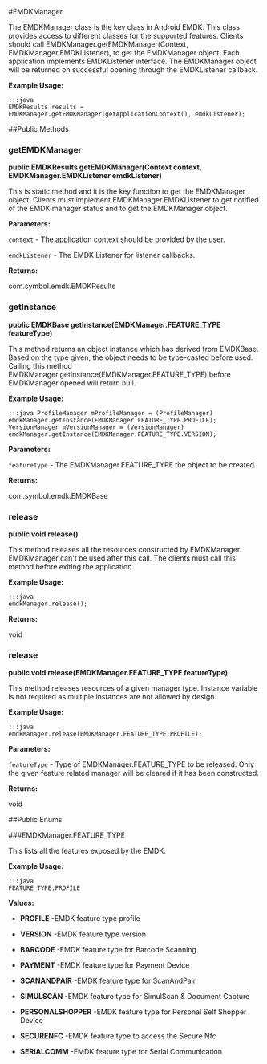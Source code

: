 #EMDKManager

The EMDKManager class is the key class in Android EMDK. This class provides access to different classes for the supported features. 
 Clients should call EMDKManager.getEMDKManager(Context, EMDKManager.EMDKListener), to get the EMDKManager object. 
 Each application implements EMDKListener interface. 
 The EMDKManager object will be returned on successful opening through the EMDKListener callback.
 
 

**Example Usage:**
	
	:::java	
	EMDKResults results = EMDKManager.getEMDKManager(getApplicationContext(), emdkListener);


##Public Methods

### getEMDKManager

**public EMDKResults getEMDKManager(Context context, EMDKManager.EMDKListener emdkListener)**

This is static method and it is the key function to get the EMDKManager object.
 Clients must implement  EMDKManager.EMDKListener to get notified of the EMDK manager status and to get the EMDKManager object.

**Parameters:**

`context` - The application context should be provided by the user.

`emdkListener` - The EMDK Listener for listener callbacks.

**Returns:**

com.symbol.emdk.EMDKResults

### getInstance

**public EMDKBase getInstance(EMDKManager.FEATURE_TYPE featureType)**

This method returns an object instance which has derived from EMDKBase. Based on the type given, the object needs to be type-casted before used.
 Calling this method  EMDKManager.getInstance(EMDKManager.FEATURE_TYPE) before EMDKManager opened will return null. 
 

**Example Usage:**
	
	:::java	ProfileManager mProfileManager = (ProfileManager) emdkManager.getInstance(EMDKManager.FEATURE_TYPE.PROFILE);
	VersionManager mVersionManager = (VersionManager) emdkManager.getInstance(EMDKManager.FEATURE_TYPE.VERSION);


**Parameters:**

`featureType` - The  EMDKManager.FEATURE_TYPE the object to be created.

**Returns:**

com.symbol.emdk.EMDKBase

### release

**public void release()**

This method releases all the resources constructed by EMDKManager. EMDKManager can't be used after this call.
 The clients must call this method before exiting the application.
 
 

**Example Usage:**
	
	:::java	
	emdkManager.release();


**Returns:**

void

### release

**public void release(EMDKManager.FEATURE_TYPE featureType)**

This method releases resources of a given manager type. Instance variable is not required as multiple instances are not allowed by design.
 
 

**Example Usage:**
	
	:::java	
	emdkManager.release(EMDKManager.FEATURE_TYPE.PROFILE);


**Parameters:**

`featureType` - Type of  EMDKManager.FEATURE_TYPE to be released. Only the given feature related manager will be cleared if it has been constructed.

**Returns:**

void

##Public Enums

###EMDKManager.FEATURE_TYPE

This lists all the features exposed by the EMDK.
 
 

**Example Usage:**
	
	:::java	
	FEATURE_TYPE.PROFILE


**Values:**

* **PROFILE** -EMDK feature type profile

* **VERSION** -EMDK feature type version

* **BARCODE** -EMDK feature type for Barcode Scanning

* **PAYMENT** -EMDK feature type for Payment Device

* **SCANANDPAIR** -EMDK feature type for ScanAndPair

* **SIMULSCAN** -EMDK feature type for SimulScan & Document Capture

* **PERSONALSHOPPER** -EMDK feature type for Personal Self Shopper Device

* **SECURENFC** -EMDK feature type to access the Secure Nfc

* **SERIALCOMM** -EMDK feature type for Serial Communication

